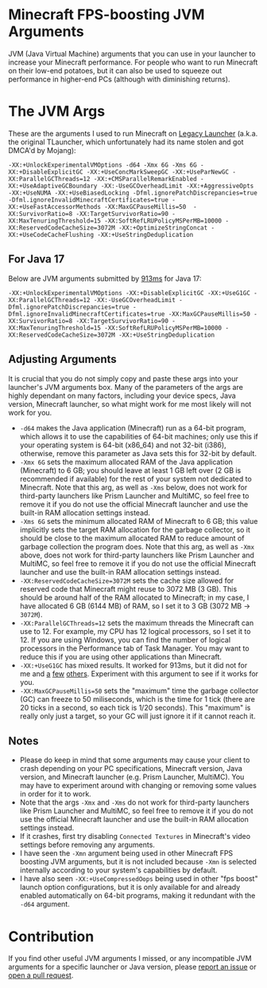 # Minecraft FPS-boosting JVM Arguments

JVM (Java Virtual Machine) arguments that you can use in your launcher to increase your Minecraft performance. For people who want to run Minecraft on their low-end potatoes, but it can also be used to squeeze out performance in higher-end PCs (although with diminishing returns).

# The JVM Args

These are the arguments I used to run Minecraft on [Legacy Launcher](https://docs.llaun.ch/en/launcher/source) (a.k.a. the original TLauncher, which unfortunately had its name stolen and got DMCA'd by Mojang):

`
-XX:+UnlockExperimentalVMOptions -d64 -Xmx 6G -Xms 6G -XX:+DisableExplicitGC -XX:+UseConcMarkSweepGC -XX:+UseParNewGC -XX:ParallelGCThreads=12 -XX:+CMSParallelRemarkEnabled -XX:+UseAdaptiveGCBoundary -XX:-UseGCOverheadLimit -XX:+AggressiveOpts -XX:+UseNUMA -XX:+UseBiasedLocking -Dfml.ignorePatchDiscrepancies=true -Dfml.ignoreInvalidMinecraftCertificates=true -XX:+UseFastAccessorMethods -XX:MaxGCPauseMillis=50  -XX:SurvivorRatio=8 -XX:TargetSurvivorRatio=90 -XX:MaxTenuringThreshold=15 -XX:SoftRefLRUPolicyMSPerMB=10000 -XX:ReservedCodeCacheSize=3072M -XX:+OptimizeStringConcat -XX:+UseCodeCacheFlushing -XX:+UseStringDeduplication
`

## For Java 17

Below are JVM arguments submitted by [913ms](https://github.com/de-soot/mc-fps-jvm-args/issues/3) for Java 17:

`
-XX:+UnlockExperimentalVMOptions -XX:+DisableExplicitGC -XX:+UseG1GC -XX:ParallelGCThreads=12 -XX:-UseGCOverheadLimit -Dfml.ignorePatchDiscrepancies=true -Dfml.ignoreInvalidMinecraftCertificates=true -XX:MaxGCPauseMillis=50 -XX:SurvivorRatio=8 -XX:TargetSurvivorRatio=90 -XX:MaxTenuringThreshold=15 -XX:SoftRefLRUPolicyMSPerMB=10000 -XX:ReservedCodeCacheSize=3072M -XX:+UseStringDeduplication
`

## Adjusting Arguments

It is crucial that you do not simply copy and paste these args into your launcher's JVM arguments box. Many of the parameters of the args are highly dependant on many factors, including your device specs, Java version, Minecraft launcher, so what might work for me most likely will not work for you.

- `-d64` makes the Java application (Minecraft) run as a 64-bit program, which allows it to use the capabilities of 64-bit machines; only use this if your operating system is 64-bit (x86_64) and not 32-bit (i386), otherwise, remove this parameter as Java sets this for 32-bit by default.
- `-Xmx 6G` sets the maximum allocated RAM of the Java application (Minecraft) to 6 GB; you should leave at least 1 GB left over (2 GB is recommended if available) for the rest of your system not dedicated to Minecraft. Note that this arg, as well as `-Xms` below, does not work for third-party launchers like Prism Launcher and MultiMC, so feel free to remove it if you do not use the official Minecraft launcher and use the built-in RAM allocation settings instead.
- `-Xms 6G` sets the minimum allocated RAM of Minecraft to 6 GB; this value implicitly sets the target RAM allocation for the garbage collector, so it should be close to the maximum allocated RAM to reduce amount of garbage collection the program does. Note that this arg, as well as `-Xmx` above, does not work for third-party launchers like Prism Launcher and MultiMC, so feel free to remove it if you do not use the official Minecraft launcher and use the built-in RAM allocation settings instead.
- `-XX:ReservedCodeCacheSize=3072M` sets the cache size allowed for reserved code that Minecraft might reuse to 3072 MB (3 GB). This should be around half of the RAM allocated to Minecraft; in my case, I have allocated 6 GB (6144 MB) of RAM, so I set it to 3 GB (3072 MB -> `3072M`).
- `-XX:ParallelGCThreads=12` sets the maximum threads the Minecraft can use to 12. For example, my CPU has 12 logical processors, so I set it to 12. If you are using Windows, you can find the number of logical processors in the Performance tab of Task Manager. You may want to reduce this if you are using other applications than Minecraft.
- `-XX:+UseG1GC` has mixed results. It worked for 913ms, but it did not for me and [a](https://www.reddit.com/r/feedthebeast/comments/5jhuk9/comment/dbkrms2) [few](https://www.reddit.com/r/feedthebeast/comments/b1ol67/garbage_collection_freeze_troubleshooting) [others](https://www.reddit.com/r/feedthebeast/comments/5jhuk9/modded_mc_and_memory_usage_a_history_with_a). Experiment with this argument to see if it works for you.
- `-XX:MaxGCPauseMillis=50` sets the "maximum" time the garbage collector (GC) can freeze to 50 miliseconds, which is the time for 1 tick (there are 20 ticks in a second, so each tick is 1/20 seconds). This "maximum" is really only just a target, so your GC will just ignore it if it cannot reach it.

## Notes
- Please do keep in mind that some arguments may cause your client to crash depending on your PC specifications, Minecraft version, Java version, and Minecraft launcher (e.g. Prism Launcher, MultiMC). You may have to experiment around with changing or removing some values in order for it to work.
- Note that the args `-Xmx` and `-Xms` do not work for third-party launchers like Prism Launcher and MultiMC, so feel free to remove it if you do not use the official Minecraft launcher and use the built-in RAM allocation settings instead.
- If it crashes, first try disabling `Connected Textures` in Minecraft's video settings before removing any arguments.
- I have seen the `-Xmn` argument being used in other Minecraft FPS boosting JVM arguments, but it is not included because `-Xmn` is selected internally according to your system's capabilities by default.
- I have also seen `-XX:+UseCompressedOops` being used in other "fps boost" launch option configurations, but it is only available for and already enabled automatically on 64-bit programs, making it redundant with the `-d64` argument.

# Contribution

If you find other useful JVM arguments I missed, or any incompatible JVM arguments for a specific launcher or Java version, please [report an issue](https://github.com/de-soot/mc-fps-jvm-args/issues) or [open a pull request](https://github.com/de-soot/mc-fps-jvm-args/pulls).

